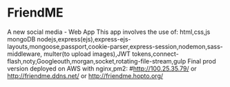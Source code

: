 # FriendME
A new social media - Web App
This app involves the use of: 
html,css,js
mongoDB
nodejs,express(ejs),express-ejs-layouts,mongoose,passport,cookie-parser,express-session,nodemon,sass-middleware,
multer(to upload images),JWT tokens,connect-flash,noty,Googleouth,morgan,socket,rotating-file-stream,gulp
Final prod version deployed on AWS with nginx,pm2:
#http://100.25.35.79/ or http://friendme.ddns.net/ or http://friendme.hopto.org/

